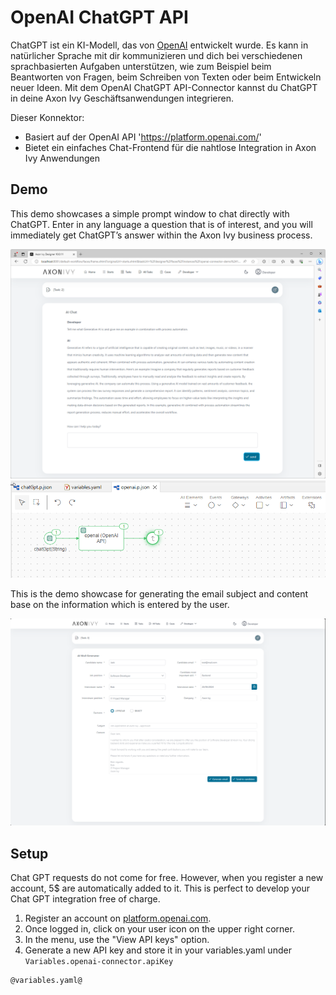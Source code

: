 # OpenAI ChatGPT API

ChatGPT ist ein KI-Modell, das von [OpenAI](https://openai.com/) entwickelt wurde. Es kann in natürlicher Sprache mit dir kommunizieren und dich bei verschiedenen sprachbasierten Aufgaben unterstützen, wie zum Beispiel beim Beantworten von Fragen, beim Schreiben von Texten oder beim Entwickeln neuer Ideen. Mit dem OpenAI ChatGPT API-Connector kannst du ChatGPT in deine Axon Ivy Geschäftsanwendungen integrieren.

Dieser Konnektor:
- Basiert auf der OpenAI API 'https://platform.openai.com/'
- Bietet ein einfaches Chat-Frontend für die nahtlose Integration in Axon Ivy Anwendungen

## Demo

This demo showcases a simple prompt window to chat directly with ChatGPT. Enter in any language a question that is of interest, and you will immediately get ChatGPT’s answer within the Axon Ivy business process.

![demo-dialog](images/demo1.png)
![demo-dialog](images/demo0.png)

This is the demo showcase for generating the email subject and content base on the information which is entered by the user.

![demo-dialog](images/demo2.png)

## Setup

Chat GPT requests do not come for free. However, when you register a new account,
 5$ are automatically added to it. This is perfect to develop your Chat GPT integration free of charge.

1. Register an account on [platform.openai.com](https://platform.openai.com/overview).
2. Once logged in, click on your user icon on the upper right corner.
3. In the menu, use the "View API keys" option.
4. Generate a new API key and store it in your variables.yaml under `Variables.openai-connector.apiKey`

```
@variables.yaml@
```

